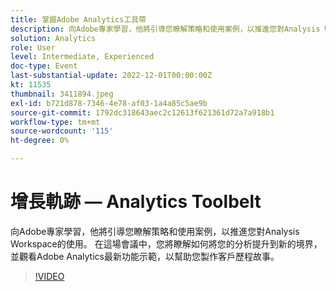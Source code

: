 ```yaml
---
title: 掌握Adobe Analytics工具帶
description: 向Adobe專家學習，他將引導您瞭解策略和使用案例，以推進您對Analysis Workspace的使用。 在這場會議中，您將瞭解如何將您的分析提升到新的境界，並觀看Adobe Analytics最新功能示範，以幫助您製作客戶歷程故事。
solution: Analytics
role: User
level: Intermediate, Experienced
doc-type: Event
last-substantial-update: 2022-12-01T00:00:00Z
kt: 11535
thumbnail: 3411894.jpeg
exl-id: b721d878-7346-4e78-af03-1a4a85c5ae9b
source-git-commit: 1792dc318643aec2c12613f621361d72a7a918b1
workflow-type: tm+mt
source-wordcount: '115'
ht-degree: 0%

---
```


# 增長軌跡 — Analytics Toolbelt

向Adobe專家學習，他將引導您瞭解策略和使用案例，以推進您對Analysis Workspace的使用。 在這場會議中，您將瞭解如何將您的分析提升到新的境界，並觀看Adobe Analytics最新功能示範，以幫助您製作客戶歷程故事。

>[!VIDEO](https://video.tv.adobe.com/v/3411894/?quality=12&learn=on)
